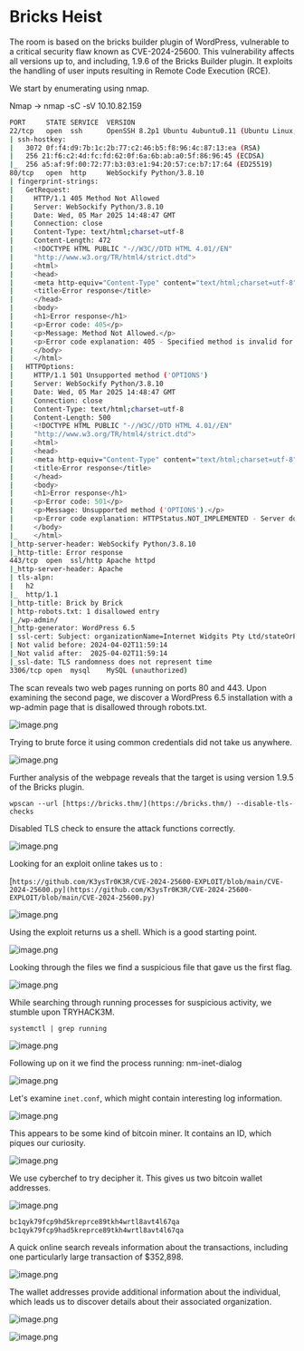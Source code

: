 # Bricks Heist

The room is based on the bricks builder plugin of WordPress, vulnerable to a critical security flaw known as CVE-2024-25600. This vulnerability affects all versions up to, and including, 1.9.6 of the Bricks Builder plugin. It exploits the handling of user inputs resulting in Remote Code Execution (RCE).

We start by enumerating using nmap.

Nmap →  nmap -sC -sV 10.10.82.159 

```bash
PORT     STATE SERVICE  VERSION
22/tcp   open  ssh      OpenSSH 8.2p1 Ubuntu 4ubuntu0.11 (Ubuntu Linux; protocol 2.0)
| ssh-hostkey: 
|   3072 0f:f4:d9:7b:1c:2b:77:c2:46:b5:f8:96:4c:87:13:ea (RSA)
|   256 21:f6:c2:4d:fc:fd:62:0f:6a:6b:ab:a0:5f:86:96:45 (ECDSA)
|_  256 a5:af:9f:00:72:77:b3:03:e1:94:20:57:ce:b7:17:64 (ED25519)
80/tcp   open  http     WebSockify Python/3.8.10
| fingerprint-strings: 
|   GetRequest: 
|     HTTP/1.1 405 Method Not Allowed
|     Server: WebSockify Python/3.8.10
|     Date: Wed, 05 Mar 2025 14:48:47 GMT
|     Connection: close
|     Content-Type: text/html;charset=utf-8
|     Content-Length: 472
|     <!DOCTYPE HTML PUBLIC "-//W3C//DTD HTML 4.01//EN"
|     "http://www.w3.org/TR/html4/strict.dtd">
|     <html>
|     <head>
|     <meta http-equiv="Content-Type" content="text/html;charset=utf-8">
|     <title>Error response</title>
|     </head>
|     <body>
|     <h1>Error response</h1>
|     <p>Error code: 405</p>
|     <p>Message: Method Not Allowed.</p>
|     <p>Error code explanation: 405 - Specified method is invalid for this resource.</p>
|     </body>
|     </html>
|   HTTPOptions: 
|     HTTP/1.1 501 Unsupported method ('OPTIONS')
|     Server: WebSockify Python/3.8.10
|     Date: Wed, 05 Mar 2025 14:48:47 GMT
|     Connection: close
|     Content-Type: text/html;charset=utf-8
|     Content-Length: 500
|     <!DOCTYPE HTML PUBLIC "-//W3C//DTD HTML 4.01//EN"
|     "http://www.w3.org/TR/html4/strict.dtd">
|     <html>
|     <head>
|     <meta http-equiv="Content-Type" content="text/html;charset=utf-8">
|     <title>Error response</title>
|     </head>
|     <body>
|     <h1>Error response</h1>
|     <p>Error code: 501</p>
|     <p>Message: Unsupported method ('OPTIONS').</p>
|     <p>Error code explanation: HTTPStatus.NOT_IMPLEMENTED - Server does not support this operation.</p>
|     </body>
|_    </html>
|_http-server-header: WebSockify Python/3.8.10
|_http-title: Error response
443/tcp  open  ssl/http Apache httpd
|_http-server-header: Apache
| tls-alpn: 
|   h2
|_  http/1.1
|_http-title: Brick by Brick
| http-robots.txt: 1 disallowed entry 
|_/wp-admin/
|_http-generator: WordPress 6.5
| ssl-cert: Subject: organizationName=Internet Widgits Pty Ltd/stateOrProvinceName=Some-State/countryName=US
| Not valid before: 2024-04-02T11:59:14
|_Not valid after:  2025-04-02T11:59:14
|_ssl-date: TLS randomness does not represent time
3306/tcp open  mysql    MySQL (unauthorized)
```

The scan reveals two web pages running on ports 80 and 443. Upon examining the second page, we discover a WordPress 6.5 installation with a wp-admin page that is disallowed through robots.txt.

![image.png](image.png)

Trying to brute force it using common credentials did not take us anywhere.

![image.png](image%201.png)

Further analysis of the webpage reveals that the target is using version 1.9.5 of the Bricks plugin.

`wpscan --url [https://bricks.thm/](https://bricks.thm/) --disable-tls-checks` 

Disabled TLS check to ensure the attack functions correctly.

![image.png](image%202.png)

 

Looking for an exploit online takes us to :

[`https://github.com/K3ysTr0K3R/CVE-2024-25600-EXPLOIT/blob/main/CVE-2024-25600.py](https://github.com/K3ysTr0K3R/CVE-2024-25600-EXPLOIT/blob/main/CVE-2024-25600.py)` 

![image.png](image%203.png)

Using the exploit returns us a shell. Which is a good starting point.

![image.png](image%204.png)

Looking through the files we find a suspicious file that gave us the first flag.

![image.png](image%205.png)

While searching through running processes for suspicious activity, we stumble upon TRYHACK3M.

`systemctl | grep running`

![image.png](image%206.png)

Following up on it we find the process running: nm-inet-dialog 

![image.png](image%207.png)

Let's examine `inet.conf`, which might contain interesting log information.

![image.png](image%208.png)

This appears to be some kind of bitcoin miner. It contains an ID, which piques our curiosity.

![image.png](image%209.png)

We use cyberchef to try decipher it. This gives us two bitcoin wallet addresses.

![image.png](image%2010.png)

```c
bc1qyk79fcp9hd5kreprce89tkh4wrtl8avt4l67qa
bc1qyk79fcp9had5kreprce89tkh4wrtl8avt4l67qa
```

A quick online search reveals information about the transactions, including one particularly large transaction of $352,898.

![image.png](image%2011.png)

The wallet addresses provide additional information about the individual, which leads us to discover details about their associated organization.

![image.png](image%2012.png)

![image.png](image%2013.png)